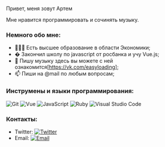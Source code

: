 Привет, меня зовут Артем

Мне нравится программировать и сочинять музыку.

### Немного обо мне:

- 👨🏽‍💻 Есть высшее образование в области Экономики; 
- � Закончил школу по  javascript от росбанка и учу Vue.js;
- 💼 Пишу музыку здесь вы можете с ней ознакомится[https://vk.com/easyloading];
- 📫 Пиши на @mail по любым вопросам;

### Инструмены и языки программирования:

![Git](https://img.shields.io/badge/Git-F05032?style=flat-square&logo=Git&logoColor=white)
![Vue](https://img.shields.io/badge/Vue-js-brightgreen??style=flat-square&logo=vue)
![JavaScript](https://img.shields.io/badge/JavaScript-F7DF1E?style=flat-square&logo=JavaScript&logoColor=white)
![Ruby](https://img.shields.io/badge/ruby-ruby%20on%20rails-red)
![Visual Studio Code](https://img.shields.io/badge/Visual_Studio_Code-007ACC?style=flat-square&logo=Visual-Studio-Code&logoColor=white)

### Контакты:

- Twitter: [![Twitter](https://img.shields.io/badge)](https://twitter.com/chamshell_) 
- Email: [![Email](https://img.shields.io/badge)](mailto:artem.shvalev.front@gmail.com)
